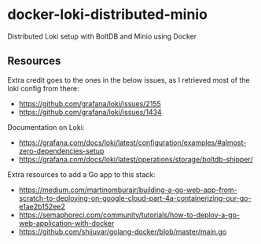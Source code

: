 # docker-loki-distributed-minio
Distributed Loki setup with BoltDB and Minio using Docker

## Resources

Extra credit goes to the ones in the below issues, as I retrieved most of the loki config from there:

- https://github.com/grafana/loki/issues/2155
- https://github.com/grafana/loki/issues/1434

Documentation on Loki:

- https://grafana.com/docs/loki/latest/configuration/examples/#almost-zero-dependencies-setup
- https://grafana.com/docs/loki/latest/operations/storage/boltdb-shipper/

Extra resources to add a Go app to this stack:

- https://medium.com/martinomburajr/building-a-go-web-app-from-scratch-to-deploying-on-google-cloud-part-4a-containerizing-our-go-e1ae2b152ee2
- https://semaphoreci.com/community/tutorials/how-to-deploy-a-go-web-application-with-docker
- https://github.com/shijuvar/golang-docker/blob/master/main.go
